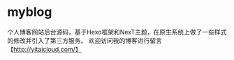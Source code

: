 # myblog
个人博客网站后台源码，基于Hexo框架和NexT主题，在原生系统上做了一些样式的修改并引入了第三方服务。
欢迎访问我的博客进行留言【http://yitaicloud.com/】

